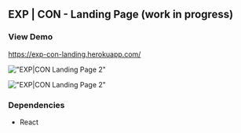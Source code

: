 ## EXP | CON - Landing Page **(work in progress)**

### View Demo

https://exp-con-landing.herokuapp.com/

!["EXP|CON Landing Page 2"](https://github.com/johncabang/react-landing/blob/main/docs/expcon-landing-page-01.png?raw=true)

!["EXP|CON Landing Page 2"](https://github.com/johncabang/react-landing/blob/main/docs/expcon-landing-page-02.png?raw=true)

### Dependencies

- React
